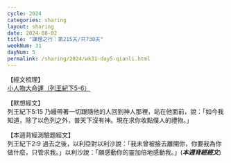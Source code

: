 ```yaml
---
cycle: 2024
categories: sharing
layout: sharing
date: 2024-08-02
title: "謙理之行：第215天/共730天"
weekNum: 31
dayNum: 5
permalink: /sharing/2024/wk31-day5-qianli.html
---
```


【經文梳理】  
<a href="https://youtu.be/skWDcQcB2QM" target="_blank">小人物大命運（列王紀下5-6）</a>

【默想經文】  
列王紀下5:15 乃縵帶著一切跟隨他的人回到神人那裡，站在他面前，說：「如今我知道，除了以色列之外，普天下沒有神。現在求你收點僕人的禮物。」

【本週背經測驗題經文】  
列王紀下2:9 過去之後，以利亞對以利沙說：「我未曾被接去離開你，你要我為你做什麼，只管求我。」以利沙說：「願感動你的靈加倍地感動我。」(_**本週背經經文**_)

